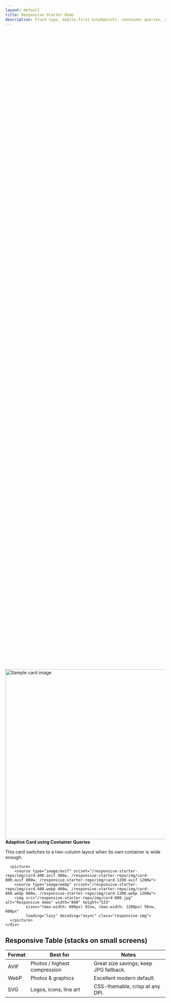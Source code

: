 ```yaml
---
layout: default
title: Responsive Starter Demo
description: Fluid type, mobile-first breakpoints, container queries, and image helpers.
---
```


<section class="hero"></section>

<article class="grid">
  <div class="card container card--media-right" style="grid-column: span 12;">
    <img src="/responsive-starter-repo/responsive-starter-repo/img/card-800.jpg" alt="Sample card image" width="800" height="533" class="responsive-media">
    <div class="flow">
      <h2 style="font-size:var(--step-2);margin:0">Adaptive Card using Container Queries</h2>
      <p>This card switches to a two-column layout when its own container is wide enough.</p>

      <picture>
        <source type="image/avif" srcset="/responsive-starter-repo/img/card-400.avif 400w, /responsive-starter-repo/img/card-800.avif 800w, /responsive-starter-repo/img/card-1200.avif 1200w">
        <source type="image/webp" srcset="/responsive-starter-repo/img/card-400.webp 400w, /responsive-starter-repo/img/card-800.webp 800w, /responsive-starter-repo/img/card-1200.webp 1200w">
        <img src="/responsive-starter-repo/img/card-800.jpg" alt="Responsive demo" width="800" height="533"
             sizes="(max-width: 600px) 92vw, (max-width: 1200px) 50vw, 600px"
             loading="lazy" decoding="async" class="responsive-img">
      </picture>
    </div>
  </div>
</article>

<section class="flow">
  <h2>Responsive Table (stacks on small screens)</h2>
  <table class="table table--stack">
    <thead>
      <tr><th>Format</th><th>Best for</th><th>Notes</th></tr>
    </thead>
    <tbody>
      <tr>
        <td data-label="Format">AVIF</td>
        <td data-label="Best for">Photos / highest compression</td>
        <td data-label="Notes">Great size savings; keep JPG fallback.</td>
      </tr>
      <tr>
        <td data-label="Format">WebP</td>
        <td data-label="Best for">Photos & graphics</td>
        <td data-label="Notes">Excellent modern default.</td>
      </tr>
      <tr>
        <td data-label="Format">SVG</td>
        <td data-label="Best for">Logos, icons, line art</td>
        <td data-label="Notes">CSS-themable, crisp at any DPI.</td>
      </tr>
    </tbody>
  </table>
</section>

<style>
.hero { min-height: 50vh; }
@media (max-width: 48rem) {
  .hero { background: center/cover no-repeat image-set(
    url('/img/hero-m.webp') 1x, url('/img/hero-m@2x.webp') 2x
  );}
}
@media (min-width: 48rem) {
  .hero { background: center/cover no-repeat image-set(
    url('/img/hero-d.webp') 1x, url('/img/hero-d@2x.webp') 2x
  );}
}
</style>
